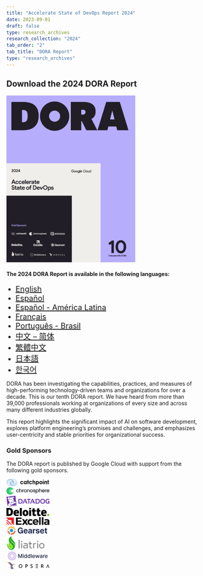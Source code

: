 ```yaml
---
title: "Accelerate State of DevOps Report 2024"
date: 2023-09-01
draft: false
type: research_archives
research_collection: "2024"
tab_order: "2"
tab_title: "DORA Report"
type: "research_archives"
---
```

## Download the 2024 DORA Report

<grid class="border_none" style="margin-top:1rem;">
<item>

<a href="https://cloud.google.com/devops/state-of-devops" target="_blank"><img src="2024-dora-accelerate-state-of-devops-report.png" alt="Accelerate State of DevOps Report 2024" style="max-width:24em;"></a>

</item>
<item>
  <h4>The 2024 DORA Report is available in the following languages:</h4>
  <ul>
    <li style="font-size:1.25rem;"><a href="https://cloud.google.com/devops/state-of-devops/?hl=en&region=US" target="_blank">English</a></li>
    <li style="font-size:1.25rem;"><a href="https://cloud.google.com/devops/state-of-devops/?hl=es&region=ES" target="_blank">Español</a></li>
    <li style="font-size:1.25rem;"><a href="https://cloud.google.com/devops/state-of-devops/?hl=es-419&region=MX" target="_blank">Español - América Latina</a></li>
    <li style="font-size:1.25rem;"><a href="https://cloud.google.com/devops/state-of-devops/?hl=fr&region=FR" target="_blank">Français</a></li>
    <li style="font-size:1.25rem;"><a href="https://cloud.google.com/devops/state-of-devops/?hl=pt-br&region=BR" target="_blank">Português - Brasil</a></li>
    <li style="font-size:1.25rem;"><a href="https://cloud.google.com/devops/state-of-devops/?hl=zh-cn&region=CN" target="_blank">中文 – 简体</a></li>
    <li style="font-size:1.25rem;"><a href="https://cloud.google.com/devops/state-of-devops/?hl=zh-tw&region=TW" target="_blank">繁體中文</a></li>
    <li style="font-size:1.25rem;"><a href="https://cloud.google.com/devops/state-of-devops/?hl=ja&region=JP" target="_blank">日本語</a></li>
    <li style="font-size:1.25rem;"><a href="https://cloud.google.com/devops/state-of-devops/?hl=ko&region=KR" target="_blank">한국어</a></li>
  </ul>
</item>
</grid>

DORA has been investigating the capabilities, practices, and measures of high-performing technology-driven teams and organizations for over a decade. This is our tenth DORA report. We have heard from more than 39,000 professionals working at organizations of every size and across many different industries globally.

This report highlights the significant impact of AI on software development, explores platform engineering’s promises and challenges, and emphasizes user-centricity and stable priorities for organizational success.

### Gold Sponsors

The DORA report is published by Google Cloud with support from the following gold sponsors.

<grid class="border_none" style="margin-top:1rem;grid-template-columns: 1fr 1fr 1fr;">

<item style="display:flex; align-items:center;">
<a href="https://www.catchpoint.com/" target="_blank"><img src="sponsors/catchpoint.png" style="max-width:8em; max-height:2.5em;" alt="Catchpoint"></a>
</item>

<item style="display:flex; align-items:center;">
<a href="https://chronosphere.io/" target="_blank"><img src="sponsors/chronosphere.png" style="max-width:8em; max-height:2.5em;" alt="chronosphere"></a>
</item>

<item style="display:flex; align-items:center;">
<a href="https://www.datadoghq.com/" target="_blank"><img src="sponsors/datadog.png" style="max-width:8em; max-height:2.5em;" alt="Datadog"></a>
</item>

<item style="display:flex; align-items:center;">
<a href="https://www2.deloitte.com/" target="_blank"><img src="sponsors/deloitte.png" style="max-width:8em; max-height:2.5em;" alt="Deloitte"></a>
</item>

<item style="display:flex; align-items:center;">
<a href="https://www.excella.com/" target="_blank"><img src="sponsors/excella.png" style="max-width:8em; max-height:2.5em;" alt="Excella"></a>
</item>

<item style="display:flex; align-items:center;">
<a href="https://gearset.com/" target="_blank"><img src="sponsors/gearset.png" style="max-width:8em; max-height:2.5em;" alt="Gearset"></a>
</item>

<item style="display:flex; align-items:center;">
<a href="https://www.liatrio.com/" target="_blank"><img src="sponsors/liatrio.png" style="max-width:8em; max-height:2.5em;" alt="Liatrio"></a>
</item>

<item style="display:flex; align-items:center;">
<a href="https://www.middlewarehq.com/middleware-open-source?utm_source=dora_report" target="_blank"><img src="sponsors/middleware.png" style="max-width:8em; max-height:2.5em;" alt="Middleware"></a>
</item>

<item style="display:flex; align-items:center;">
<a href="https://www.opsera.io/" target="_blank"><img src="sponsors/opsera.png" style="max-width:8em; max-height:2.5em;" alt="Opsera"></a>
</item>

</grid>
